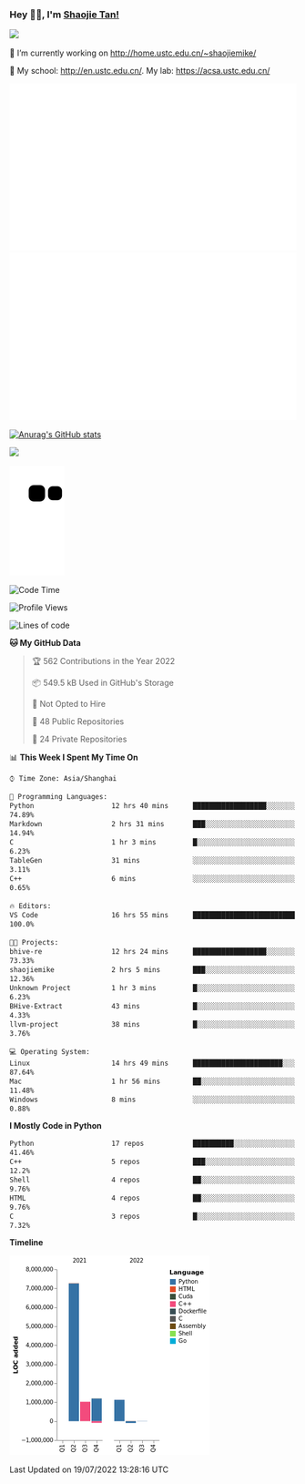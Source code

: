 

<!--
**Kirrito-k423/Kirrito-k423** is a ✨ _special_ ✨ repository because its `README.md` (this file) appears on your GitHub profile.

Here are some ideas to get you started:

- 🔭 I’m currently working on ...
- 🌱 I’m currently learning ...
- 👯 I’m looking to collaborate on ...
- 🤔 I’m looking for help with ...
- 💬 Ask me about ...
- 📫 How to reach me: ...
- 😄 Pronouns: ...
- ⚡ Fun fact: ...
-->
### Hey 👋🏽, I'm [Shaojie Tan!](http://home.ustc.edu.cn/~shaojiemike/about)

![](https://visitor-badge.glitch.me/badge?page_id=Kirrito-k423.Kirrito-k423)

🔭 I’m currently working on http://home.ustc.edu.cn/~shaojiemike/

👯 My school: http://en.ustc.edu.cn/. My lab: https://acsa.ustc.edu.cn/

![](https://github.com/Kirrito-k423/github-stats/blob/master/generated/overview.svg)
![](https://github.com/Kirrito-k423/github-stats/blob/master/generated/languages.svg)

[![Anurag's GitHub stats](https://github-readme-stats.vercel.app/api?username=Kirrito-k423&theme=flag-india&show_icons=true&hide=stars,prs,issues,contribs)](https://github.com/anuraghazra/github-readme-stats)

![](https://github-profile-summary-cards.vercel.app/api/cards/profile-details?username=Kirrito-k423&theme=vue)

![snake gif](https://github.com/Kirrito-k423/Kirrito-k423/blob/output/github-contribution-grid-snake.svg)

<!--START_SECTION:waka-->
![Code Time](http://img.shields.io/badge/Code%20Time-357%20hrs%2041%20mins-blue)

![Profile Views](http://img.shields.io/badge/Profile%20Views-2-blue)

![Lines of code](https://img.shields.io/badge/From%20Hello%20World%20I%27ve%20Written-10%20Million%20lines%20of%20code-blue)

**🐱 My GitHub Data** 

> 🏆 562 Contributions in the Year 2022
 > 
> 📦 549.5 kB Used in GitHub's Storage 
 > 
> 🚫 Not Opted to Hire
 > 
> 📜 48 Public Repositories 
 > 
> 🔑 24 Private Repositories  
 > 
📊 **This Week I Spent My Time On** 

```text
⌚︎ Time Zone: Asia/Shanghai

💬 Programming Languages: 
Python                   12 hrs 40 mins      ██████████████████░░░░░░░   74.89% 
Markdown                 2 hrs 31 mins       ███░░░░░░░░░░░░░░░░░░░░░░   14.94% 
C                        1 hr 3 mins         █░░░░░░░░░░░░░░░░░░░░░░░░   6.23% 
TableGen                 31 mins             ░░░░░░░░░░░░░░░░░░░░░░░░░   3.11% 
C++                      6 mins              ░░░░░░░░░░░░░░░░░░░░░░░░░   0.65%

🔥 Editors: 
VS Code                  16 hrs 55 mins      █████████████████████████   100.0%

🐱‍💻 Projects: 
bhive-re                 12 hrs 24 mins      ██████████████████░░░░░░░   73.33% 
shaojiemike              2 hrs 5 mins        ███░░░░░░░░░░░░░░░░░░░░░░   12.36% 
Unknown Project          1 hr 3 mins         █░░░░░░░░░░░░░░░░░░░░░░░░   6.23% 
BHive-Extract            43 mins             █░░░░░░░░░░░░░░░░░░░░░░░░   4.33% 
llvm-project             38 mins             █░░░░░░░░░░░░░░░░░░░░░░░░   3.76%

💻 Operating System: 
Linux                    14 hrs 49 mins      ██████████████████████░░░   87.64% 
Mac                      1 hr 56 mins        ██░░░░░░░░░░░░░░░░░░░░░░░   11.48% 
Windows                  8 mins              ░░░░░░░░░░░░░░░░░░░░░░░░░   0.88%

```

**I Mostly Code in Python** 

```text
Python                   17 repos            ██████████░░░░░░░░░░░░░░░   41.46% 
C++                      5 repos             ███░░░░░░░░░░░░░░░░░░░░░░   12.2% 
Shell                    4 repos             ██░░░░░░░░░░░░░░░░░░░░░░░   9.76% 
HTML                     4 repos             ██░░░░░░░░░░░░░░░░░░░░░░░   9.76% 
C                        3 repos             █░░░░░░░░░░░░░░░░░░░░░░░░   7.32%

```


**Timeline**

![Chart not found](https://raw.githubusercontent.com/Kirrito-k423/Kirrito-k423/main/charts/bar_graph.png) 


 Last Updated on 19/07/2022 13:28:16 UTC
<!--END_SECTION:waka-->

